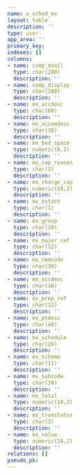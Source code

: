 ```yaml
---
name: u_sched_mx
layout: table
description: ''
type: user
app_area: ''
primary_key: 
indexes: []
columns:
- name: comp_avail
  type: char(200)
  description: ''
- name: comp_display
  type: char(200)
  description: ''
- name: mx_accdesc
  type: char(60)
  description: ''
- name: mx_accomdesc
  type: char(30)
  description: ''
- name: mx_bed_space
  type: numeric(8,2)
  description: ''
- name: mx_cap_reason
  type: char(3)
  description: ''
- name: mx_charge_cap
  type: numeric(10,2)
  description: ''
- name: mx_estact
  type: char(1)
  description: ''
- name: mx_group
  type: char(20)
  description: ''
- name: mx_major_ref
  type: char(12)
  description: ''
- name: mx_nomcode
  type: char(30)
  description: ''
- name: mx_occdesc
  type: char(16)
  description: ''
- name: mx_prop_ref
  type: char(12)
  description: ''
- name: mx_ptdesc
  type: char(40)
  description: ''
- name: mx_schedule
  type: char(20)
  description: ''
- name: mx_scheme
  type: char(11)
  description: ''
- name: mx_subcode
  type: char(30)
  description: ''
- name: mx_total
  type: numeric(10,2)
  description: ''
- name: mx_transtatus
  type: char(3)
  description: ''
- name: mx_value
  type: numeric(10,2)
  description: ''
relations: []
pseudo_pk: 
---
```


